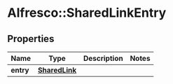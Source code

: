 # Alfresco::SharedLinkEntry

## Properties
Name | Type | Description | Notes
------------ | ------------- | ------------- | -------------
**entry** | [**SharedLink**](SharedLink.md) |  | 


